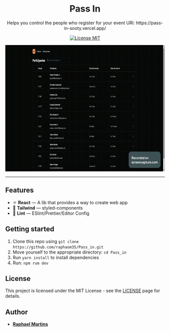 <h1 align="center">
Pass In
</h1>

<p align="center">
Helps you control the people who register for your event
URl: https://pass-in-sooty.vercel.app/
</p>

<p align="center">
  <a href="https://opensource.org/licenses/MIT">
    <img src="https://img.shields.io/badge/License-MIT-blue.svg" alt="License MIT">
  </a>
</p>

<div align="center">
<img src="/shared_image.gif" width="700" height=400 />

</div>

<hr />

## Features

- ⚛️ **React** — A lib that provides a way to create web app
- 💅 **Tailwind** — styled-components
- 💖 **Lint** — ESlint/Prettier/Editor Config


## Getting started

1. Clone this repo using `git clone https://github.com/raphaom35/Pass_in.git`
2. Move yourself to the appropriate directory: `cd Pass_in`<br />
3. Run `yarn install` to install dependencies<br />
4. Run: `npm rum dev`

## License

This project is licensed under the MIT License - see the [LICENSE](https://opensource.org/licenses/MIT) page for details.

## Author

- [**Raphael Martins**](https://www.linkedin.com/in/raphaelmartinsdev)
